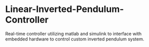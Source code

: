# Linear-Inverted-Pendulum-Controller
Real-time controller utilizing matlab and simulink to interface with embedded hardware to control custom inverted pendulum system.
